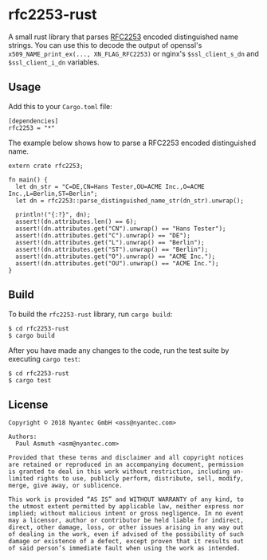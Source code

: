 rfc2253-rust
============

A small rust library that parses [RFC2253](https://www.ietf.org/rfc/rfc2253.txt)
encoded distinguished name strings. You can use this to decode the output of
openssl's `x509_NAME_print_ex(..., XN_FLAG_RFC2253)` or nginx's `$ssl_client_s_dn`
and `$ssl_client_i_dn` variables.


Usage
-----

Add this to your `Cargo.toml` file:

    [dependencies]
    rfc2253 = "*"

The example below shows how to parse a RFC2253 encoded distinguished name.

    extern crate rfc2253;

    fn main() {
      let dn_str = "C=DE,CN=Hans Tester,OU=ACME Inc.,O=ACME Inc.,L=Berlin,ST=Berlin";
      let dn = rfc2253::parse_distinguished_name_str(dn_str).unwrap();

      println!("{:?}", dn);
      assert!(dn.attributes.len() == 6);
      assert!(dn.attributes.get("CN").unwrap() == "Hans Tester");
      assert!(dn.attributes.get("C").unwrap() == "DE");
      assert!(dn.attributes.get("L").unwrap() == "Berlin");
      assert!(dn.attributes.get("ST").unwrap() == "Berlin");
      assert!(dn.attributes.get("O").unwrap() == "ACME Inc.");
      assert!(dn.attributes.get("OU").unwrap() == "ACME Inc.");
    }


Build
-----

To build the `rfc2253-rust` library, run `cargo build`:

    $ cd rfc2253-rust
    $ cargo build

After you have made any changes to the code, run the test suite by executing
`cargo test`:

    $ cd rfc2253-rust
    $ cargo test


License
-------

    Copyright © 2018 Nyantec GmbH <oss@nyantec.com>

    Authors:
      Paul Asmuth <asm@nyantec.com>

    Provided that these terms and disclaimer and all copyright notices
    are retained or reproduced in an accompanying document, permission
    is granted to deal in this work without restriction, including un‐
    limited rights to use, publicly perform, distribute, sell, modify,
    merge, give away, or sublicence.

    This work is provided “AS IS” and WITHOUT WARRANTY of any kind, to
    the utmost extent permitted by applicable law, neither express nor
    implied; without malicious intent or gross negligence. In no event
    may a licensor, author or contributor be held liable for indirect,
    direct, other damage, loss, or other issues arising in any way out
    of dealing in the work, even if advised of the possibility of such
    damage or existence of a defect, except proven that it results out
    of said person’s immediate fault when using the work as intended.
